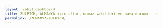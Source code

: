 ```yaml
---
layout: vakit_dashboard
title: ZULPICH, ALMANYA için iftar, namaz vakitleri ve hava durumu - ilçe/eyalet seç
permalink: /ALMANYA/ZULPICH/
---
```


<script type="text/javascript">
  var GLOBAL_COUNTRY = 'ALMANYA';
  var GLOBAL_CITY = 'ZULPICH';
  var GLOBAL_STATE = '';
  var lat = 72;
  var lon = 21;
</script>
